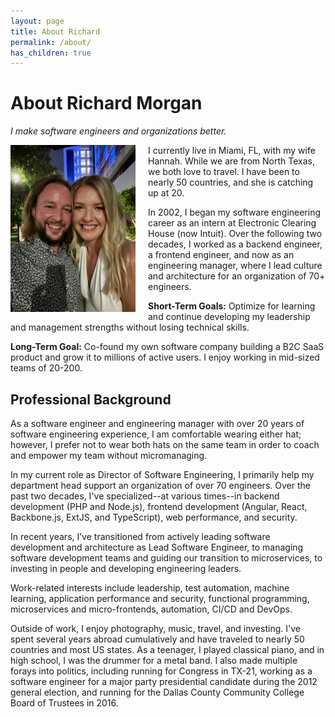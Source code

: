 ```yaml
---
layout: page
title: About Richard
permalink: /about/
has_children: true
---
```


# About Richard Morgan

_I make software engineers and organizations better._

<!-- ![Richard Morgan](/images/richard-morgan-medium.jpeg){: .mr-1 .d-inline } -->

<img src="/images/richard-morgan-medium.jpeg" alt="Richard Morgan" width="200" align="left" style="margin-right: 20px;" />

I currently live in Miami, FL, with my wife Hannah. While we are from North Texas, we both love to travel. I have been to nearly 50 countries, and she is catching up at 20.

In 2002, I began my software engineering career as an intern at Electronic Clearing House (now Intuit). Over the following two decades, I worked as a backend engineer, a frontend engineer, and now as an engineering manager, where I lead culture and architecture for an organization of 70+ engineers.

**Short-Term Goals:** Optimize for learning and continue developing my leadership and management strengths without losing technical skills.

**Long-Term Goal:** Co-found my own software company building a B2C SaaS product and grow it to millions of active users. I enjoy working in mid-sized teams of 20-200.

## Professional Background

As a software engineer and engineering manager with over 20 years of software engineering experience, I am comfortable wearing either hat; however, I prefer not to wear both hats on the same team in order to coach and empower my team without micromanaging.

In my current role as Director of Software Engineering, I primarily help my department head support an organization of over 70 engineers. Over the past two decades, I've specialized--at various times--in backend development (PHP and Node.js), frontend development (Angular, React, Backbone.js, ExtJS, and TypeScript), web performance, and security.

In recent years, I’ve transitioned from actively leading software development and architecture as Lead Software Engineer, to managing software development teams and guiding our transition to microservices, to investing in people and developing engineering leaders.

Work-related interests include leadership, test automation, machine learning, application performance and security, functional programming, microservices and micro-frontends, automation, CI/CD and DevOps.

Outside of work, I enjoy photography, music, travel, and investing. I've spent several years abroad cumulatively and have traveled to nearly 50 countries and most US states. As a teenager, I played classical piano, and in high school, I was the drummer for a metal band. I also made multiple forays into politics, including running for Congress in TX-21, working as a software engineer for a major party presidential candidate during the 2012 general election, and running for the Dallas County Community College Board of Trustees in 2016.

